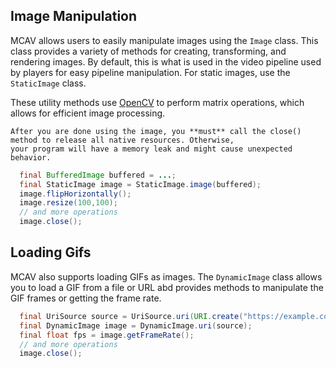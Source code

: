 ## Image Manipulation

MCAV allows users to easily manipulate images using the `Image` class. This class provides a variety of methods for
creating, transforming, and rendering images. By default, this is what is used in the video pipeline used by players for
easy pipeline manipulation. For static images, use the `StaticImage` class.

These utility methods use [OpenCV](https://opencv.org/) to perform matrix operations, which allows for efficient image
processing.

```{warning}
After you are done using the image, you **must** call the close() method to release all native resources. Otherwise,
your program will have a memory leak and might cause unexpected behavior.
```

```java
  final BufferedImage buffered = ...;
  final StaticImage image = StaticImage.image(buffered);
  image.flipHorizontally();
  image.resize(100,100);
  // and more operations
  image.close();
```

## Loading Gifs

MCAV also supports loading GIFs as images. The `DynamicImage` class allows you to load a GIF from a file or URL abd
provides methods to manipulate the GIF frames or getting the frame rate.

```java
  final UriSource source = UriSource.uri(URI.create("https://example.com/image.gif"));
  final DynamicImage image = DynamicImage.uri(source);
  final float fps = image.getFrameRate();
  // and more operations
  image.close();
```